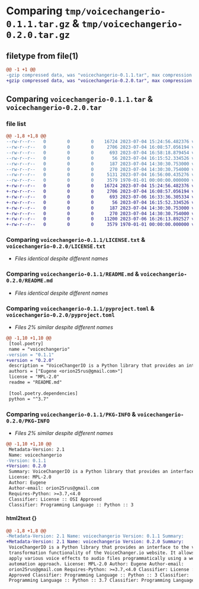# Comparing `tmp/voicechangerio-0.1.1.tar.gz` & `tmp/voicechangerio-0.2.0.tar.gz`

## filetype from file(1)

```diff
@@ -1 +1 @@
-gzip compressed data, was "voicechangerio-0.1.1.tar", max compression
+gzip compressed data, was "voicechangerio-0.2.0.tar", max compression
```

## Comparing `voicechangerio-0.1.1.tar` & `voicechangerio-0.2.0.tar`

### file list

```diff
@@ -1,8 +1,8 @@
--rw-r--r--   0        0        0    16724 2023-07-04 15:24:56.482376 voicechangerio-0.1.1/LICENSE.txt
--rw-r--r--   0        0        0     2706 2023-07-04 16:08:57.056194 voicechangerio-0.1.1/README.md
--rw-r--r--   0        0        0      693 2023-07-04 16:58:18.879454 voicechangerio-0.1.1/pyproject.toml
--rw-r--r--   0        0        0       56 2023-07-04 16:15:52.334526 voicechangerio-0.1.1/voicechangerio/__init__.py
--rw-r--r--   0        0        0      187 2023-07-04 14:30:30.753000 voicechangerio-0.1.1/voicechangerio/errors.py
--rw-r--r--   0        0        0      270 2023-07-04 14:30:30.754000 voicechangerio-0.1.1/voicechangerio/models.py
--rw-r--r--   0        0        0     5131 2023-07-04 16:56:00.435276 voicechangerio-0.1.1/voicechangerio/voicechangerio.py
--rw-r--r--   0        0        0     3579 1970-01-01 00:00:00.000000 voicechangerio-0.1.1/PKG-INFO
+-rw-r--r--   0        0        0    16724 2023-07-04 15:24:56.482376 voicechangerio-0.2.0/LICENSE.txt
+-rw-r--r--   0        0        0     2706 2023-07-04 16:08:57.056194 voicechangerio-0.2.0/README.md
+-rw-r--r--   0        0        0      693 2023-07-06 16:33:36.305334 voicechangerio-0.2.0/pyproject.toml
+-rw-r--r--   0        0        0       56 2023-07-04 16:15:52.334526 voicechangerio-0.2.0/voicechangerio/__init__.py
+-rw-r--r--   0        0        0      187 2023-07-04 14:30:30.753000 voicechangerio-0.2.0/voicechangerio/errors.py
+-rw-r--r--   0        0        0      270 2023-07-04 14:30:30.754000 voicechangerio-0.2.0/voicechangerio/models.py
+-rw-r--r--   0        0        0    11200 2023-07-06 16:26:13.892527 voicechangerio-0.2.0/voicechangerio/voicechangerio.py
+-rw-r--r--   0        0        0     3579 1970-01-01 00:00:00.000000 voicechangerio-0.2.0/PKG-INFO
```

### Comparing `voicechangerio-0.1.1/LICENSE.txt` & `voicechangerio-0.2.0/LICENSE.txt`

 * *Files identical despite different names*

### Comparing `voicechangerio-0.1.1/README.md` & `voicechangerio-0.2.0/README.md`

 * *Files identical despite different names*

### Comparing `voicechangerio-0.1.1/pyproject.toml` & `voicechangerio-0.2.0/pyproject.toml`

 * *Files 2% similar despite different names*

```diff
@@ -1,10 +1,10 @@
 [tool.poetry]
 name = "voicechangerio"
-version = "0.1.1"
+version = "0.2.0"
 description = "VoiceChangerIO is a Python library that provides an interface to the voice transformation functionality of the VoiceChanger.io website. It allows you to apply various voice effects to audio files programmatically using a web browser automation approach."
 authors = ["Eugene <orion25rus@gmail.com>"]
 license = "MPL-2.0"
 readme = "README.md"
 
 [tool.poetry.dependencies]
 python = "^3.7"
```

### Comparing `voicechangerio-0.1.1/PKG-INFO` & `voicechangerio-0.2.0/PKG-INFO`

 * *Files 2% similar despite different names*

```diff
@@ -1,10 +1,10 @@
 Metadata-Version: 2.1
 Name: voicechangerio
-Version: 0.1.1
+Version: 0.2.0
 Summary: VoiceChangerIO is a Python library that provides an interface to the voice transformation functionality of the VoiceChanger.io website. It allows you to apply various voice effects to audio files programmatically using a web browser automation approach.
 License: MPL-2.0
 Author: Eugene
 Author-email: orion25rus@gmail.com
 Requires-Python: >=3.7,<4.0
 Classifier: License :: OSI Approved
 Classifier: Programming Language :: Python :: 3
```

#### html2text {}

```diff
@@ -1,8 +1,8 @@
-Metadata-Version: 2.1 Name: voicechangerio Version: 0.1.1 Summary:
+Metadata-Version: 2.1 Name: voicechangerio Version: 0.2.0 Summary:
 VoiceChangerIO is a Python library that provides an interface to the voice
 transformation functionality of the VoiceChanger.io website. It allows you to
 apply various voice effects to audio files programmatically using a web browser
 automation approach. License: MPL-2.0 Author: Eugene Author-email:
 orion25rus@gmail.com Requires-Python: >=3.7,<4.0 Classifier: License :: OSI
 Approved Classifier: Programming Language :: Python :: 3 Classifier:
 Programming Language :: Python :: 3.7 Classifier: Programming Language ::
```

